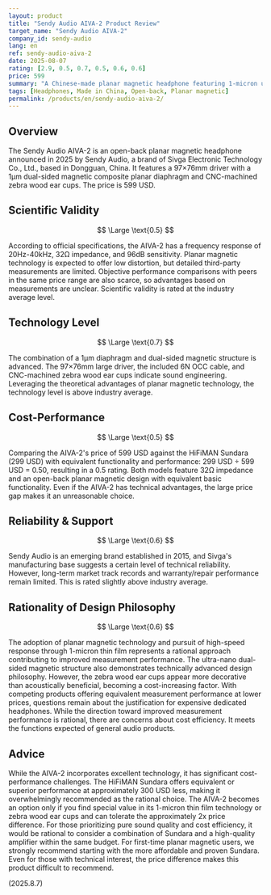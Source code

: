 ```yaml
---
layout: product
title: "Sendy Audio AIVA-2 Product Review"
target_name: "Sendy Audio AIVA-2"
company_id: sendy-audio
lang: en
ref: sendy-audio-aiva-2
date: 2025-08-07
rating: [2.9, 0.5, 0.7, 0.5, 0.6, 0.6]
price: 599
summary: "A Chinese-made planar magnetic headphone featuring 1-micron ultra-thin diaphragm technology. While technically advanced, it underperforms compared to the Sundara in terms of cost-performance."
tags: [Headphones, Made in China, Open-back, Planar magnetic]
permalink: /products/en/sendy-audio-aiva-2/
---
```

## Overview

The Sendy Audio AIVA-2 is an open-back planar magnetic headphone announced in 2025 by Sendy Audio, a brand of Sivga Electronic Technology Co., Ltd., based in Dongguan, China. It features a 97×76mm driver with a 1μm dual-sided magnetic composite planar diaphragm and CNC-machined zebra wood ear cups. The price is 599 USD.

## Scientific Validity

$$ \Large \text{0.5} $$

According to official specifications, the AIVA-2 has a frequency response of 20Hz-40kHz, 32Ω impedance, and 96dB sensitivity. Planar magnetic technology is expected to offer low distortion, but detailed third-party measurements are limited. Objective performance comparisons with peers in the same price range are also scarce, so advantages based on measurements are unclear. Scientific validity is rated at the industry average level.

## Technology Level

$$ \Large \text{0.7} $$

The combination of a 1μm diaphragm and dual-sided magnetic structure is advanced. The 97×76mm large driver, the included 6N OCC cable, and CNC-machined zebra wood ear cups indicate sound engineering. Leveraging the theoretical advantages of planar magnetic technology, the technology level is above industry average.

## Cost-Performance

$$ \Large \text{0.5} $$

Comparing the AIVA-2's price of 599 USD against the HiFiMAN Sundara (299 USD) with equivalent functionality and performance: 299 USD ÷ 599 USD = 0.50, resulting in a 0.5 rating. Both models feature 32Ω impedance and an open-back planar magnetic design with equivalent basic functionality. Even if the AIVA-2 has technical advantages, the large price gap makes it an unreasonable choice.

## Reliability & Support

$$ \Large \text{0.6} $$

Sendy Audio is an emerging brand established in 2015, and Sivga's manufacturing base suggests a certain level of technical reliability. However, long-term market track records and warranty/repair performance remain limited. This is rated slightly above industry average.

## Rationality of Design Philosophy

$$ \Large \text{0.6} $$

The adoption of planar magnetic technology and pursuit of high-speed response through 1-micron thin film represents a rational approach contributing to improved measurement performance. The ultra-nano dual-sided magnetic structure also demonstrates technically advanced design philosophy. However, the zebra wood ear cups appear more decorative than acoustically beneficial, becoming a cost-increasing factor. With competing products offering equivalent measurement performance at lower prices, questions remain about the justification for expensive dedicated headphones. While the direction toward improved measurement performance is rational, there are concerns about cost efficiency. It meets the functions expected of general audio products.

## Advice

While the AIVA-2 incorporates excellent technology, it has significant cost-performance challenges. The HiFiMAN Sundara offers equivalent or superior performance at approximately 300 USD less, making it overwhelmingly recommended as the rational choice. The AIVA-2 becomes an option only if you find special value in its 1-micron thin film technology or zebra wood ear cups and can tolerate the approximately 2x price difference. For those prioritizing pure sound quality and cost efficiency, it would be rational to consider a combination of Sundara and a high-quality amplifier within the same budget. For first-time planar magnetic users, we strongly recommend starting with the more affordable and proven Sundara. Even for those with technical interest, the price difference makes this product difficult to recommend.

(2025.8.7)
